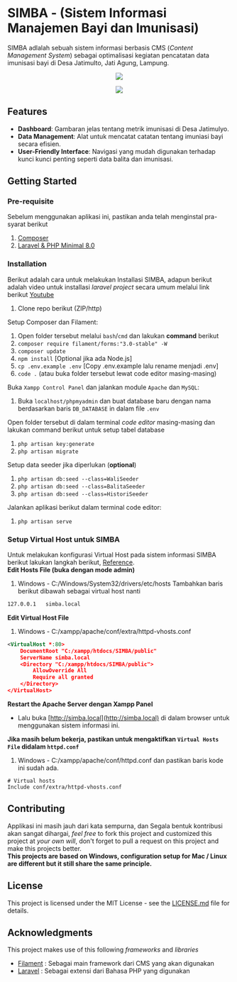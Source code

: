 # SIMBA - (Sistem Informasi Manajemen Bayi dan Imunisasi) 

SIMBA adlalah sebuah sistem informasi berbasis CMS (_Content Management System_) sebagai optimalisasi kegiatan pencatatan data imunisasi bayi di Desa Jatimulto, Jati Agung, Lampung.

<p align="center">
  <img src="https://github.com/Arsneaz/SIMBA/assets/96061442/f0bc860b-57c5-457a-8daf-6b7842fea8d9">
</p>
<p align="center">
  <img src="https://github.com/Arsneaz/SIMBA/assets/96061442/fddd01fc-ee79-49ec-a3a4-d502ab5e698d">
</p>

## Features
- **Dashboard**: Gambaran jelas tentang metrik imunisasi di Desa Jatimulyo.
- **Data Management**: Alat untuk mencatat catatan tentang imuniasi bayi secara efisien.
- **User-Friendly Interface**: Navigasi yang mudah digunakan terhadap kunci kunci penting seperti data balita dan imunisasi.

## Getting Started
### Pre-requisite
Sebelum menggunakan aplikasi ini, pastikan anda telah menginstal pra-syarat berikut
1. [Composer](https://getcomposer.org/)
3. [Laravel & PHP Minimal 8.0](https://www.apachefriends.org/download.html)

### Installation
Berikut adalah cara untuk melakukan Installasi SIMBA, adapun berikut adalah video untuk installasi _laravel project_ secara umum
melalui link berikut [Youtube](https://www.youtube.com/watch?v=KrsicG8gfVg)
1. Clone repo berikut (ZIP/http)

Setup Composer dan Filament: 
1. Open folder tersebut melalui `bash`/`cmd` dan lakukan **command** berikut
3. `composer require filament/forms:"3.0-stable" -W`
4. `composer update`
5. `npm install` [Optional jika ada Node.js]
6. `cp .env.example .env` [Copy .env.example lalu rename menjadi .env]
7. `code .` (atau buka folder tersebut lewat code editor masing-masing)

Buka `Xampp Control Panel` dan jalankan module `Apache` dan `MySQL`:
1. Buka `localhost/phpmyadmin` dan buat database baru dengan nama berdasarkan baris `DB_DATABASE` in dalam file `.env` 

Open folder tersebut di dalam terminal _code editor_ masing-masing dan lakukan command berikut untuk setup tabel database 
1. `php artisan key:generate`
2. `php artisan migrate`

Setup data seeder jika diperlukan (**optional**)
1. `php artisan db:seed --class=WaliSeeder`
2. `php artisan db:seed --class=BalitaSeeder`
3. `php artisan db:seed --class=HistoriSeeder`

Jalankan aplikasi berikut dalam terminal code editor:
1. `php artisan serve`

### Setup Virtual Host untuk SIMBA
Untuk melakukan konfigurasi Virtual Host pada sistem informasi SIMBA berikut lakukan langkah berikut, [Reference](https://gist.github.com/bradtraversy/7485f928e3e8f08ee6bccbe0a681a821#restart-apache-with-the-xampp-panel).    
**Edit Hosts File (buka dengan mode admin)**
1. Windows - C:/Windows/System32/drivers/etc/hosts
Tambahkan baris berikut dibawah sebagai virtual host nanti
```xml
127.0.0.1	simba.local 
```
**Edit Virtual Host File**
1. Windows - C:/xampp/apache/conf/extra/httpd-vhosts.conf
```xml
<VirtualHost *:80>
	DocumentRoot "C:/xampp/htdocs/SIMBA/public"
	ServerName simba.local
    <Directory "C:/xampp/htdocs/SIMBA/public">
        AllowOverride All
        Require all granted
    </Directory>
</VirtualHost>
```

**Restart the Apache Server dengan Xampp Panel**    
- Lalu buka [http://simba.local](http://simba.local) di dalam browser untuk menggunakan sistem informasi ini.

**Jika masih belum bekerja, pastikan untuk mengaktifkan `Virtual Hosts File` didalam `httpd.conf`**
1. Windows - C:/xampp/apache/conf/httpd.conf
dan pastikan baris kode ini sudah ada.
```
# Virtual hosts
Include conf/extra/httpd-vhosts.conf
```

## Contributing
Applikasi ini masih jauh dari kata sempurna, dan Segala bentuk kontribusi akan sangat dihargai, _feel free_ to fork this project and customized this project at _your own will_, don't forget to pull a request on this project and make this projects better.    
**This projects are based on Windows, configuration setup for Mac / Linux are different but it still share the same principle.**

## License
This project is licensed under the MIT License - see the [LICENSE.md](LICENSE.md) file for details.

## Acknowledgments
This project makes use of this following _frameworks_ and _libraries_
- [Filament](https://filamentphp.com/) : Sebagai main framework dari CMS yang akan digunakan
- [Laravel](https://laravel.com/) : Sebagai extensi dari Bahasa PHP yang digunakan
